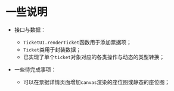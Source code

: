 # 一些说明

- 接口与数据：

  - `TicketUI.renderTicket`函数用于添加票据项；
  - `Ticket`类用于封装数据；
  - 已实现了单个`ticket`对象对应的各类操作与动态的类型转换；

- 一些待完成事项：

  - 可以在票据详情页面增加`canvas`渲染的座位图或静态的座位图；
